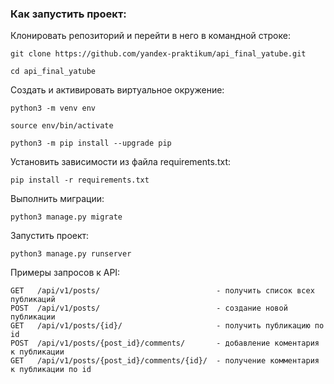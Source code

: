 ### Как запустить проект:

Клонировать репозиторий и перейти в него в командной строке:

```
git clone https://github.com/yandex-praktikum/api_final_yatube.git
```

```
cd api_final_yatube
```

Cоздать и активировать виртуальное окружение:

```
python3 -m venv env
```

```
source env/bin/activate
```

```
python3 -m pip install --upgrade pip
```

Установить зависимости из файла requirements.txt:

```
pip install -r requirements.txt
```

Выполнить миграции:

```
python3 manage.py migrate
```

Запустить проект:

```
python3 manage.py runserver
```

Примеры запросов к API:

```
GET   /api/v1/posts/                          - получить список всех публикаций
POST  /api/v1/posts/                          - создание новой публикации
GET   /api/v1/posts/{id}/                     - получить публикацию по id
POST  /api/v1/posts/{post_id}/comments/       - добавление коментария к публикации
GET   /api/v1/posts/{post_id}/comments/{id}/  - получение комментария к публикации по id
